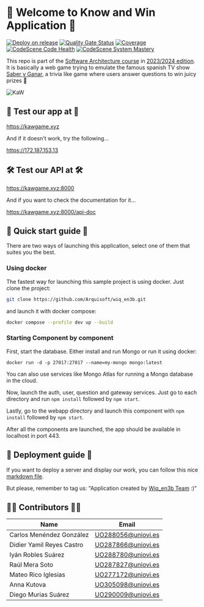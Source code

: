 # 📎 Welcome to Know and Win Application 📎

[![Deploy on release](https://github.com/Arquisoft/wiq_en3b/actions/workflows/release.yml/badge.svg)](https://github.com/Arquisoft/wiq_en3b/actions/workflows/release.yml)
[![Quality Gate Status](https://sonarcloud.io/api/project_badges/measure?project=Arquisoft_wiq_en3b&metric=alert_status)](https://sonarcloud.io/summary/new_code?id=Arquisoft_wiq_en3b)
[![Coverage](https://sonarcloud.io/api/project_badges/measure?project=Arquisoft_wiq_en3b&metric=coverage)](https://sonarcloud.io/summary/new_code?id=Arquisoft_wiq_en3b)
[![CodeScene Code Health](https://codescene.io/projects/52699/status-badges/code-health)](https://codescene.io/projects/52699)
[![CodeScene System Mastery](https://codescene.io/projects/52699/status-badges/system-mastery)](https://codescene.io/projects/52699)

This repo is part of the [Software Architecture course](http://arquisoft.github.io/) in [2023/2024 edition](https://arquisoft.github.io/course2324.html). It is basically
a web game trying to emulate the famous spanish TV show [Saber y Ganar](https://www.youtube.com/watch?v=w0Q0i0fnfwM), a trivia like game where users answer 
questions to win juicy prizes 🥇 

![KaW](https://github.com/Arquisoft/wiq_en3b/assets/109146445/73f37c88-7ce7-4b3b-9cc9-982a5e3a8a34)

## 🚀 Test our app at 🚀
https://kawgame.xyz

And if it doesn't work, try the following...

https://172.187.153.13

## 🛠 Test our API at 🛠

https://kawgame.xyz:8000

And if you want to check the documentation for it...

https://kawgame.xyz:8000/api-doc

## 🦾 Quick start guide 🦾

There are two ways of launching this application, select one of them that
suites you the best.

### Using docker

The fastest way for launching this sample project is using docker. Just clone the project:

```sh
git clone https://github.com/Arquisoft/wiq_en3b.git
```

and launch it with docker compose:

```sh
docker compose --profile dev up --build
```

### Starting Component by component

First, start the database. Either install and run Mongo or run it using docker:

`docker run -d -p 27017:27017 --name=my-mongo mongo:latest`

You can also use services like Mongo Atlas for running a Mongo database in the cloud.

Now, launch the auth, user, question and gateway services. Just go to each directory and run `npm install` followed by `npm start`.

Lastly, go to the webapp directory and launch this component with `npm install` followed by `npm start`.

After all the components are launched, the app should be available in localhost in port 443.

## 🤖 Deployment guide 🤖

If you want to deploy a server and display our work, you can follow this nice
[markdown file](https://github.com/Arquisoft/wiq_en3b/blob/master/docs/deploymentGuide.md).

But please, remember to tag us: "Application created by 
[Wiq_en3b Team](https://github.com/Arquisoft/wiq_en3b) :)"

## 👩‍💻 Contributors 🧑‍💻

| Name                      | Email              |
| ------------------------- | ------------------ |
| Carlos Menéndez González  | UO288056@uniovi.es |
| Didier Yamil Reyes Castro | UO287866@uniovi.es |
| Iyán Robles Suárez        | UO288780@uniovi.es |
| Raúl Mera Soto            | UO287827@uniovi.es |
| Mateo Rico Iglesias       | UO277172@uniovi.es |
| Anna Kutova               | UO305098@uniovi.es |
| Diego Murias Suárez       | UO290009@uniovi.es |

